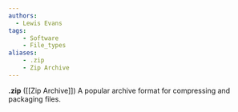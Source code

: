 ```yaml
---
authors:
  - Lewis Evans
tags:
    - Software
    - File_types
aliases:
    - .zip
    - Zip Archive
---
```

**.zip** ([[Zip Archive]]) A popular archive format for compressing and packaging files.
